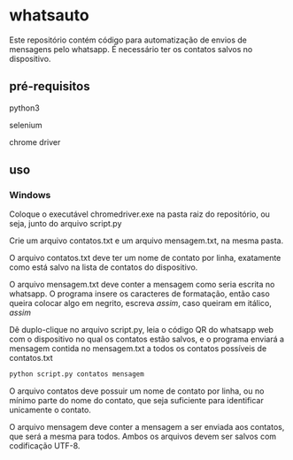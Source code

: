 # whatsauto

Este repositório contém código para automatização de envios de mensagens pelo whatsapp.
É necessário ter os contatos salvos no dispositivo.

## pré-requisitos

python3

selenium

chrome driver

## uso

### Windows

Coloque o executável chromedriver.exe na pasta raiz do repositório, ou seja, junto do arquivo script.py

Crie um arquivo contatos.txt e um arquivo mensagem.txt, na mesma pasta.

O arquivo contatos.txt deve ter um nome de contato por linha, exatamente como está salvo na lista de contatos do
dispositivo.

O arquivo mensagem.txt deve conter a mensagem como seria escrita no whatsapp. O programa insere os caracteres de
formatação, então caso queira colocar algo em negrito, escreva *assim*, caso queiram em itálico, _assim_

Dê duplo-clique no arquivo script.py, leia o código QR do whatsapp web com o dispositivo no qual os contatos estão
salvos, e o programa enviará a mensagem contida no mensagem.txt a todos os contatos possíveis de contatos.txt


```bash
python script.py contatos mensagem
```

O arquivo contatos deve possuir um nome de contato por linha, ou no mínimo parte do nome do contato,
que seja suficiente para identificar unicamente o contato.


O arquivo mensagem deve conter a mensagem a ser enviada aos contatos, que será a mesma para todos.
Ambos os arquivos devem ser salvos com codificação UTF-8.


